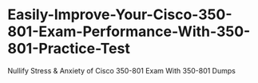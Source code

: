 # Easily-Improve-Your-Cisco-350-801-Exam-Performance-With-350-801-Practice-Test
Nullify Stress &amp; Anxiety of Cisco 350-801 Exam With 350-801 Dumps
